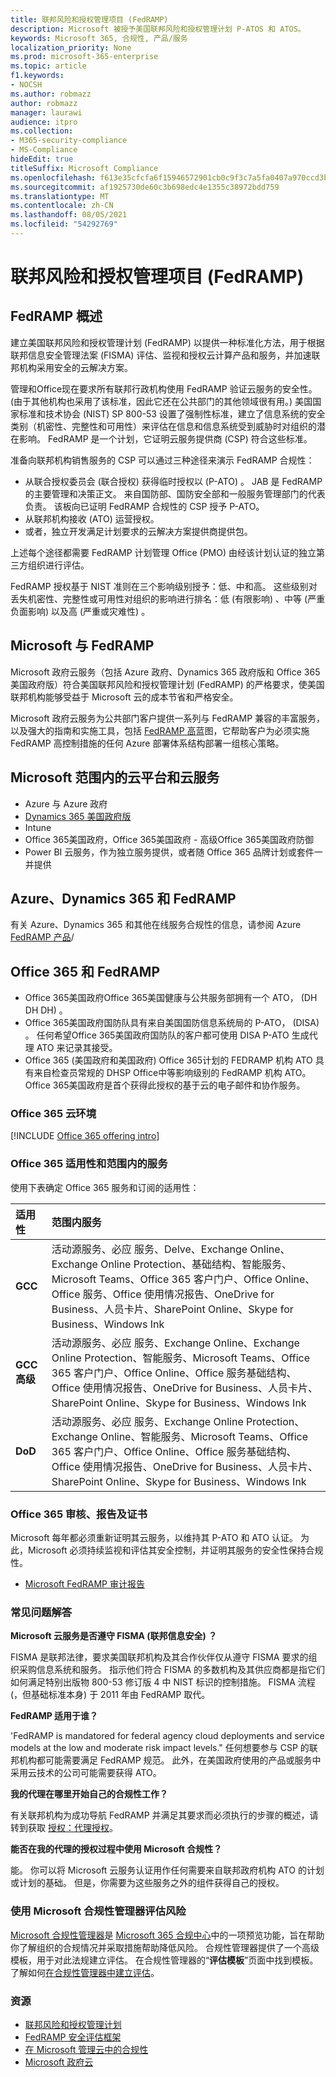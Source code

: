 ```yaml
---
title: 联邦风险和授权管理项目 (FedRAMP)
description: Microsoft 被授予美国联邦风险和授权管理计划 P-ATOS 和 ATOS。
keywords: Microsoft 365, 合规性, 产品/服务
localization_priority: None
ms.prod: microsoft-365-enterprise
ms.topic: article
f1.keywords:
- NOCSH
ms.author: robmazz
author: robmazz
manager: laurawi
audience: itpro
ms.collection:
- M365-security-compliance
- MS-Compliance
hideEdit: true
titleSuffix: Microsoft Compliance
ms.openlocfilehash: f613e35cfcfa6f15946572901cb0c9f3c7a5fa0407a970ccd3b4e19d8efc138a
ms.sourcegitcommit: af1925730de60c3b698edc4e1355c38972bdd759
ms.translationtype: MT
ms.contentlocale: zh-CN
ms.lasthandoff: 08/05/2021
ms.locfileid: "54292769"
---
```

# <a name="federal-risk-and-authorization-management-program-fedramp"></a>联邦风险和授权管理项目 (FedRAMP)

## <a name="fedramp-overview"></a>FedRAMP 概述

建立美国联邦风险和授权管理计划 (FedRAMP) 以提供一种标准化方法，用于根据联邦信息安全管理法案 (FISMA) 评估、监视和授权云计算产品和服务，并加速联邦机构采用安全的云解决方案。

管理和Office现在要求所有联邦行政机构使用 FedRAMP 验证云服务的安全性。  (由于其他机构也采用了该标准，因此它还在公共部门的其他领域很有用。) 美国国家标准和技术协会 (NIST) SP 800-53 设置了强制性标准，建立了信息系统的安全类别（机密性、完整性和可用性）来评估在信息和信息系统受到威胁时对组织的潜在影响。 FedRAMP 是一个计划，它证明云服务提供商 (CSP) 符合这些标准。

准备向联邦机构销售服务的 CSP 可以通过三种途径来演示 FedRAMP 合规性：

- 从联合授权委员会 (联合授权) 获得临时授权以 (P-ATO) 。 JAB 是 FedRAMP 的主要管理和决策正文。 来自国防部、国防安全部和一般服务管理部门的代表负责。 该板向已证明 FedRAMP 合规性的 CSP 授予 P-ATO。
- 从联邦机构接收 (ATO) 运营授权。
- 或者，独立开发满足计划要求的云解决方案提供商提供包。

上述每个途径都需要 FedRAMP 计划管理 Office (PMO) 由经该计划认证的独立第三方组织进行评估。

FedRAMP 授权基于 NIST 准则在三个影响级别授予：低、中和高。 这些级别对丢失机密性、完整性或可用性对组织的影响进行排名：低 (有限影响) 、中等 (严重负面影响) 以及高 (严重或灾难性) 。

## <a name="microsoft-and-fedramp"></a>Microsoft 与 FedRAMP

Microsoft 政府云服务（包括 Azure 政府、Dynamics 365 政府版和 Office 365 美国政府版）符合美国联邦风险和授权管理计划 (FedRAMP) 的严格要求，使美国联邦机构能够受益于 Microsoft 云的成本节省和严格安全。

Microsoft 政府云服务为公共部门客户提供一系列与 FedRAMP 兼容的丰富服务，以及强大的指南和实施工具，包括 [FedRAMP 高](https://aka.ms/fedrampblueprint)蓝图，它帮助客户为必须实施 FedRAMP 高控制措施的任何 Azure 部署体系结构部署一组核心策略。

## <a name="microsoft-in-scope-cloud-platforms--services"></a>Microsoft 范围内的云平台和云服务

- Azure 与 Azure 政府
- [Dynamics 365 美国政府版](https://aka.ms/d365-compliance-list)
- Intune
- Office 365美国政府，Office 365美国政府 - 高级Office 365美国政府防御
- Power BI 云服务，作为独立服务提供，或者随 Office 365 品牌计划或套件一并提供

## <a name="azure-dynamics-365-and-fedramp"></a>Azure、Dynamics 365 和 FedRAMP

有关 Azure、Dynamics 365 和其他在线服务合规性的信息，请参阅 Azure [FedRAMP 产品](/azure/compliance/offerings/offering-fedramp)/

## <a name="office-365-and-fedramp"></a>Office 365 和 FedRAMP

- Office 365美国政府Office 365美国健康与公共服务部拥有一个 ATO， (DH DH DH) 。
- Office 365美国政府国防队具有来自美国国防信息系统局的 P-ATO， (DISA) 。 任何希望Office 365美国政府国防队的客户都可使用 DISA P-ATO 生成代理 ATO 来记录其接受。
- Office 365 (美国政府和美国政府) Office 365计划的 FEDRAMP 机构 ATO 具有来自检查员常规的 DHSP Office中等影响级别的 FedRAMP 机构 ATO。 Office 365美国政府是首个获得此授权的基于云的电子邮件和协作服务。

### <a name="office-365-cloud-environments"></a>Office 365 云环境

[!INCLUDE [Office 365 offering intro](../includes/o365-offering-introduction.md)]

### <a name="office-365-applicability-and-in-scope-services"></a>Office 365 适用性和范围内的服务

使用下表确定 Office 365 服务和订阅的适用性：

| **适用性** | **范围内服务** |
|:------------------|:----------------------|
| **GCC** | 活动源服务、必应 服务、Delve、Exchange Online、Exchange Online Protection、基础结构、智能服务、Microsoft Teams、Office 365 客户门户、Office Online、Office 服务、Office 使用情况报告、OneDrive for Business、人员卡片、SharePoint Online、Skype for Business、Windows Ink |
| **GCC 高级** | 活动源服务、必应 服务、Exchange Online、Exchange Online Protection、智能服务、Microsoft Teams、Office 365 客户门户、Office Online、Office 服务基础结构、Office 使用情况报告、OneDrive for Business、人员卡片、SharePoint Online、Skype for Business、Windows Ink |
| **DoD** | 活动源服务、必应 服务、Exchange Online Protection、Exchange Online、智能服务、Microsoft Teams、Office 365 客户门户、Office Online、Office 服务基础结构、Office 使用情况报告、OneDrive for Business、人员卡片、SharePoint Online、Skype for Business、Windows Ink |

### <a name="office-365-audits-reports-and-certificates"></a>Office 365 审核、报告及证书

Microsoft 每年都必须重新证明其云服务，以维持其 P-ATO 和 ATO 认证。 为此，Microsoft 必须持续监视和评估其安全控制，并证明其服务的安全性保持合规性。

- [Microsoft FedRAMP 审计报告](https://aka.ms/MicrosoftFedRAMPAuditDocuments)  

### <a name="frequently-asked-questions"></a>常见问题解答

**Microsoft 云服务是否遵守 FISMA (联邦信息安全) ？**

FISMA 是联邦法律，要求美国联邦机构及其合作伙伴仅从遵守 FISMA 要求的组织采购信息系统和服务。 指示他们符合 FISMA 的多数机构及其供应商都是指它们如何满足特别出版物 800-53 修订版 4 中 NIST 标识的控制措施。 FISMA 流程 (，但基础标准本身) 于 2011 年由 FedRAMP 取代。

**FedRAMP 适用于谁？**

'FedRAMP is mandatored for federal agency cloud deployments and service models at the low and moderate risk impact levels." 任何想要参与 CSP 的联邦机构都可能需要满足 FedRAMP 规范。 此外，在美国政府使用的产品或服务中采用云技术的公司可能需要获得 ATO。

**我的代理在哪里开始自己的合规性工作？**

有关联邦机构为成功导航 FedRAMP 并满足其要求而必须执行的步骤的概述，请转到获取 [授权：代理授权](https://www.fedramp.gov/agency-authorization/)。

**能否在我的代理的授权过程中使用 Microsoft 合规性？**

能。 你可以将 Microsoft 云服务认证用作任何需要来自联邦政府机构 ATO 的计划或计划的基础。 但是，你需要为这些服务之外的组件获得自己的授权。

### <a name="use-microsoft-compliance-manager-to-assess-your-risk"></a>使用 Microsoft 合规性管理器评估风险

[Microsoft 合规性管理器](/microsoft-365/compliance/compliance-manager)是 [Microsoft 365 合规中心](/microsoft-365/compliance/microsoft-365-compliance-center)中的一项预览功能，旨在帮助你了解组织的合规情况并采取措施帮助降低风险。 合规性管理器提供了一个高级模板，用于对此法规建立评估。 在合规性管理器的“**评估模板**”页面中找到模板。 了解如何[在合规性管理器中建立评估](/microsoft-365/compliance/compliance-manager-assessments)。

### <a name="resources"></a>资源

- [联邦风险和授权管理计划](https://www.fedramp.gov/)
- [FedRAMP 安全评估框架](https://www.fedramp.gov/assets/resources/documents/FedRAMP_Security_Assessment_Framework.pdf)
- [在 Microsoft 管理云中的合规性](https://www.microsoft.com/trustcenter/common-controls-hub)
- [Microsoft 政府云](https://go.microsoft.com/fwlink/p/?linkid=2087246)
